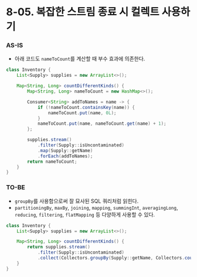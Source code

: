 # 8-05. 복잡한 스트림 종료 시 컬렉트 사용하기

### AS-IS

- 아래 코드도 `nameToCount`를 계산할 때 부수 효과에 의존한다.

```java
class Inventory {
    List<Supply> supplies = new ArrayList<>();

    Map<String, Long> countDifferentKinds() {
        Map<String, Long> nameToCount = new HashMap<>();

        Consumer<String> addToNames = name -> {
            if (!nameToCount.containsKey(name)) {
                nameToCount.put(name, 0L);
            }
            nameToCount.put(name, nameToCount.get(name) + 1);
        };

        supplies.stream()
            .filter(Supply::isUncontaminated)
            .map(Supply::getName)
            .forEach(addToNames);
        return nameToCount;
    }
}
```

### TO-BE

- `groupBy`를 사용함으로써 잘 묘사된 SQL 쿼리처럼 읽힌다.
- `partitioningBy`, `maxBy`, `joining`, `mapping`, `summingInt`, `averagingLong`, `reducing`, `filtering`, `flatMapping` 등 다양하게 사용할 수 있다. 

```java
class Inventory {
    List<Supply> supplies = new ArrayList<>();

    Map<String, Long> countDifferentKinds() {
        return supplies.stream()
            .filter(Supply::isUncontaminated)
            .collect(Collectors.groupBy(Supply::getName, Collectors.counting()));
    }
}
```
